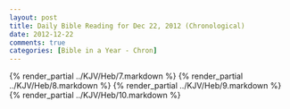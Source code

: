 ```yaml
---
layout: post
title: Daily Bible Reading for Dec 22, 2012 (Chronological)
date: 2012-12-22
comments: true
categories: [Bible in a Year - Chron]
---
```

{% render_partial ../KJV/Heb/7.markdown %}
{% render_partial ../KJV/Heb/8.markdown %}
{% render_partial ../KJV/Heb/9.markdown %}
{% render_partial ../KJV/Heb/10.markdown %}
